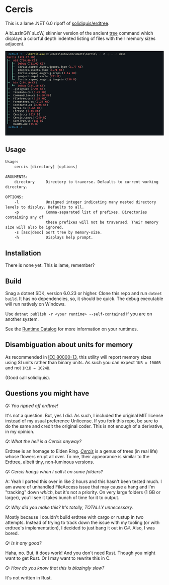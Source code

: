 # Cercis

This is a lame .NET 6.0 ripoff of [solidiquis/erdtree](https://github.com/solidiquis/erdtree).

A bLazInGlY sLoW, skinnier version of the ancient [tree](https://en.wikipedia.org/wiki/Tree_(command)) command which displays a colorful depth indented listing of files
with their memory sizes adjacent.

![Cercis Screenshot](assets/cercis-screenshot.png)

## Usage

```text
Usage:
    cercis [directory] [options]

ARGUMENTS:
    directory     Directory to traverse. Defaults to current working directory.

OPTIONS:
    -l            Unsigned integer indicating many nested directory levels to display. Defaults to all.
    -p            Comma-separated list of prefixes. Directories containing any of
                  these prefixes will not be traversed. Their memory size will also be ignored.
    -s [asc|desc] Sort tree by memory-size. 
    -h            Displays help prompt.
```

## Installation

There is none yet.
This is lame, remember?

## Build

Snag a dotnet SDK, version 6.0.23 or higher.
Clone this repo and run `dotnet build`.
It has no dependencies, so, it should be quick.
The debug executable will run natively on Windows.

Use `dotnet publish -r <your runtime> --self-contained` if you are on another system.

See the [Runtime Catalog](https://docs.microsoft.com/en-us/dotnet/core/rid-catalog) for more information on your runtimes.

## Disambiguation about units for memory

As recommended in [IEC 80000-13](https://en.wikipedia.org/wiki/ISO/IEC_80000#cite_note-80000-13:2008-14), this utility will report memory sizes
using SI units rather than binary units. As such you can expect `1KB = 1000B` and not `1KiB = 1024B`.

(Good call solidiquis).

## Questions you might have

_Q: You ripped off erdtree!_

It's not a question.
But, yes I did.
As such, I included the original MIT license instead of my usual preference Unlicense.
If you fork this repo, be sure to do the same and credit the original coder.
This is not enough of a derivative, in my opinion.

_Q: What the hell is a Cercis anyway?_

Erdtree is an homage to Elden Ring.
[_Cercis_](https://en.wikipedia.org/wiki/Cercis) is a genus of trees (in real life) whose flowers erupt all over.
To me, their appearance is similar to the Erdtree, albeit tiny, non-luminous versions.

_Q: Cercis hangs when I call it on some folders?_

A: Yeah I ported this over in like 2 hours and this hasn't been tested much.
I am aware of unhandled FileAccess issue that may cause a hang and I'm "tracking" down _which_, but it's not a priority.
On very large folders (1 GB or larger), you'll see it takes bunch of time for it to output.

_Q: Why did you make this? It's totally, TOTALLY unnecessary._

Mostly because I couldn't build erdtree with cargo or rustup in two attempts.
Instead of trying to track down the issue with my tooling (or with erdtree's implementation), I decided to just bang it out in C#.
Also, I was bored.

_Q: Is it any good?_

Haha, no.
But, it does work!
And you don't need Rust.
Though you might want to get Rust.
Or I may want to rewrite this in C.

_Q: How do you know that this is blazingly slow?_

It's not written in Rust.
